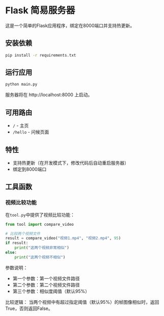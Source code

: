 # Flask 简易服务器

这是一个简单的Flask应用程序，绑定在8000端口并支持热更新。

## 安装依赖

```bash
pip install -r requirements.txt
```

## 运行应用

```bash
python main.py
```

服务器将在 http://localhost:8000 上启动。

## 可用路由

- `/` - 主页
- `/hello` - 问候页面

## 特性

- 支持热更新（在开发模式下，修改代码后自动重启服务器）
- 绑定到8000端口

## 工具函数

### 视频比较功能

在`tool.py`中提供了视频比较功能：

```python
from tool import compare_video

# 比较两个视频文件
result = compare_video("视频1.mp4", "视频2.mp4", 95)
if result:
    print("这两个视频非常相似")
else:
    print("这两个视频不相似")
```

参数说明：
- 第一个参数：第一个视频文件路径
- 第二个参数：第二个视频文件路径
- 第三个参数：相似度阈值（默认95%）

比较逻辑：
当两个视频中有超过指定阈值（默认95%）的帧图像相似时，返回True，否则返回False。
